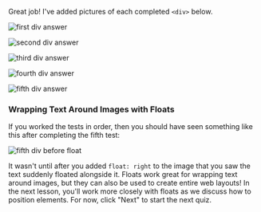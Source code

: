 Great job! I've added pictures of each completed `<div>` below.

![first div answer](http://udacity.github.io/fend/lessons/L5/problem-set/04-text-align-with-cheetahs/text-align-1.png)

![second div answer](http://udacity.github.io/fend/lessons/L5/problem-set/04-text-align-with-cheetahs/text-align-2.png)

![third div answer](http://udacity.github.io/fend/lessons/L5/problem-set/04-text-align-with-cheetahs/text-align-3.png)

![fourth div answer](http://udacity.github.io/fend/lessons/L5/problem-set/04-text-align-with-cheetahs/text-align-4.png)

![fifth div answer](http://udacity.github.io/fend/lessons/L5/problem-set/04-text-align-with-cheetahs/text-align-5.png)

### Wrapping Text Around Images with Floats

If you worked the tests in order, then you should have seen something like this after completing the fifth test:

![fifth div before float](http://udacity.github.io/fend/lessons/L5/problem-set/04-text-align-with-cheetahs/text-align-6.png)

It wasn't until after you added `float: right` to the image that you saw the text suddenly floated alongside it. Floats work great for wrapping text around images, but they can also be used to create entire web layouts! In the next lesson, you'll work more closely with floats as we discuss how to position elements. For now, click "Next" to start the next quiz.